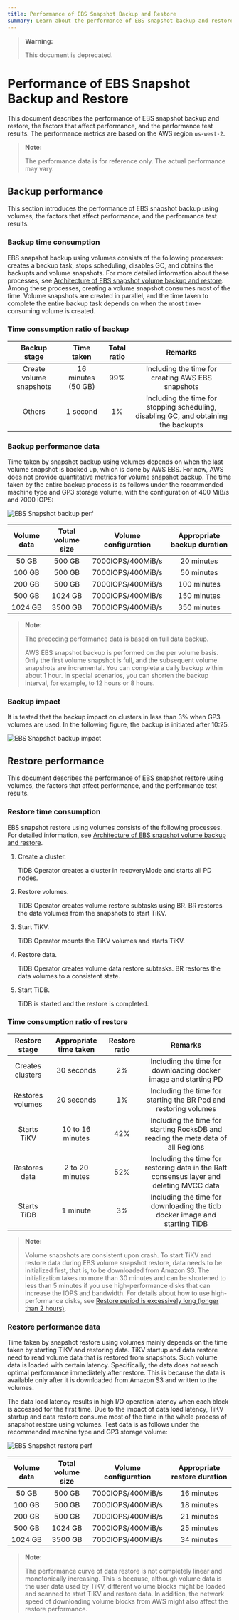 ```yaml
---
title: Performance of EBS Snapshot Backup and Restore
summary: Learn about the performance of EBS snapshot backup and restore.
---
```


> **Warning:**
>
> This document is deprecated.

# Performance of EBS Snapshot Backup and Restore

This document describes the performance of EBS snapshot backup and restore, the factors that affect performance, and the performance test results. The performance metrics are based on the AWS region `us-west-2`.

> **Note:**
>
> The performance data is for reference only. The actual performance may vary.

## Backup performance

This section introduces the performance of EBS snapshot backup using volumes, the factors that affect performance, and the performance test results.

### Backup time consumption

EBS snapshot backup using volumes consists of the following processes: creates a backup task, stops scheduling, disables GC, and obtains the backupts and volume snapshots. For more detailed information about these processes, see [Architecture of EBS snapshot volume backup and restore](volume-snapshot-backup-restore.md). Among these processes, creating a volume snapshot consumes most of the time. Volume snapshots are created in parallel, and the time taken to complete the entire backup task depends on when the most time-consuming volume is created.

### Time consumption ratio of backup

| Backup stage     | Time taken    | Total ratio | Remarks                                     |
| :--------: | :---------: | :------: | :-------------------------------------: |
| Create volume snapshots  | 16 minutes (50 GB) | 99%      | Including the time for creating AWS EBS snapshots                  |
| Others        | 1 second          | 1%       | Including the time for stopping scheduling, disabling GC, and obtaining the backupts |

### Backup performance data

Time taken by snapshot backup using volumes depends on when the last volume snapshot is backed up, which is done by AWS EBS. For now, AWS does not provide quantitative metrics for volume snapshot backup. The time taken by the entire backup process is as follows under the recommended machine type and GP3 storage volume, with the configuration of 400 MiB/s and 7000 IOPS:

![EBS Snapshot backup perf](/media/volume-snapshot-backup-perf.png)

| Volume data  | Total volume size  | Volume configuration             | Appropriate backup duration |
| :------: | :-----: | :---------------: | :--------: |
| 50 GB    | 500 GB  | 7000IOPS/400MiB/s | 20 minutes    |
| 100 GB   | 500 GB  | 7000IOPS/400MiB/s | 50 minutes    |
| 200 GB   | 500 GB  | 7000IOPS/400MiB/s | 100 minutes   |
| 500 GB   | 1024 GB | 7000IOPS/400MiB/s | 150 minutes   |
| 1024 GB  | 3500 GB | 7000IOPS/400MiB/s | 350 minutes   |

> **Note:**
>
> The preceding performance data is based on full data backup.
>
> AWS EBS snapshot backup is performed on the per volume basis. Only the first volume snapshot is full, and the subsequent volume snapshots are incremental. You can complete a daily backup within about 1 hour. In special scenarios, you can shorten the backup interval, for example, to 12 hours or 8 hours.

### Backup impact

It is tested that the backup impact on clusters in less than 3% when GP3 volumes are used. In the following figure, the backup is initiated after 10:25.

![EBS Snapshot backup impact](/media/volume-snapshot-backup-impact.jpg)

## Restore performance

This document describes the performance of EBS snapshot restore using volumes, the factors that affect performance, and the performance test results.

### Restore time consumption

EBS snapshot restore using volumes consists of the following processes. For detailed information, see [Architecture of EBS snapshot volume backup and restore](volume-snapshot-backup-restore.md).

1. Create a cluster.

    TiDB Operator creates a cluster in recoveryMode and starts all PD nodes.

2. Restore volumes.

    TiDB Operator creates volume restore subtasks using BR. BR restores the data volumes from the snapshots to start TiKV.

3. Start TiKV.

    TiDB Operator mounts the TiKV volumes and starts TiKV.

4. Restore data.

    TiDB Operator creates volume data restore subtasks. BR restores the data volumes to a consistent state.

5. Start TiDB.

    TiDB is started and the restore is completed.

### Time consumption ratio of restore

| Restore stage     | Appropriate time taken | Restore ratio | Remarks                                                            |
| :--------: | :---------: | :------: | :-------------------------------------------------------------: |
| Creates clusters     | 30 seconds         |  2%      | Including the time for downloading docker image and starting PD                                   |
| Restores volumes     | 20 seconds         |  1%     | Including the time for starting the BR Pod and restoring volumes                                         |
| Starts TiKV   | 10 to 16 minutes    | 42%      | Including the time for starting RocksDB and reading the meta data of all Regions |
| Restores data | 2 to 20 minutes    | 52%       |  Including the time for restoring data in the Raft consensus layer and deleting MVCC data                                 |
| Starts TiDB   | 1 minute        | 3%       |  Including the time for downloading the tidb docker image and starting TiDB                                           |

> **Note:**
>
> Volume snapshots are consistent upon crash. To start TiKV and restore data during EBS volume snapshot restore, data needs to be initialized first, that is, to be downloaded from Amazon S3. The initialization takes no more than 30 minutes and can be shortened to less than 5 minutes if you use high-performance disks that can increase the IOPS and bandwidth. For details about how to use high-performance disks, see [Restore period is excessively long (longer than 2 hours)](backup-restore-faq.md#restore-period-is-excessively-long-longer-than-2-hours).

### Restore performance data

Time taken by snapshot restore using volumes mainly depends on the time taken by starting TiKV and restoring data. TiKV startup and data restore need to read volume data that is restored from snapshots. Such volume data is loaded with certain latency. Specifically, the data does not reach optimal performance immediately after restore. This is because the data is available only after it is downloaded from Amazon S3 and written to the volumes.

The data load latency results in high I/O operation latency when each block is accessed for the first time. Due to the impact of data load latency, TiKV startup and data restore consume most of the time in the whole process of snapshot restore using volumes. Test data is as follows under the recommended machine type and GP3 storage volume:

![EBS Snapshot restore perf](/media/volume-snapshot-restore-perf.png)

| Volume data  | Total volume size   | Volume configuration             | Appropriate restore duration |
| :------: | :-----: | :---------------: | :--------: |
| 50 GB    | 500 GB  | 7000IOPS/400MiB/s | 16 minutes    |
| 100 GB   | 500 GB  | 7000IOPS/400MiB/s | 18 minutes    |
| 200 GB   | 500 GB  | 7000IOPS/400MiB/s | 21 minutes   |
| 500 GB   | 1024 GB | 7000IOPS/400MiB/s | 25 minutes   |
| 1024 GB  | 3500 GB | 7000IOPS/400MiB/s | 34 minutes   |

> **Note:**
>
> The performance curve of data restore is not completely linear and monotonically increasing. This is because, although volume data is the user data used by TiKV, different volume blocks might be loaded and scanned to start TiKV and restore data. In addition, the network speed of downloading volume blocks from AWS might also affect the restore performance.
